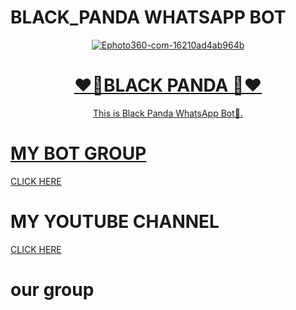 # BLACK_PANDA WHATSAPP BOT
<div align="center">
<a href="https://ibb.co/zhs6W4y"><img src="https://i.ibb.co/ccJYKrG/Ephoto360-com-16210ad4ab964b.jpg" alt="Ephoto360-com-16210ad4ab964b" border="0"></a><br /><a target='_blank' href='https://the-crosswordsolver.com/offbeat-parisian-tourist-sites-6-letters'>
<h1>❤️🐼BLACK PANDA 🐼❤️</h1>
</div>
<p align="center">
      This is Black Panda WhatsApp Bot🐼.
      <br>
     </div> 
<h1>MY BOT GROUP</h1>
<a href="https://chat.whatsapp.com/EiAMgRvran32kP9oChu5tb">CLICK HERE</a>
<h1>MY YOUTUBE CHANNEL</h1>
<a href="https://youtube.com/channel/UCRt-7UDMMcfjunuZwZi481Q">CLICK HERE</a>
  <br>
<h1>our group<h1>
 <i class="https://chat.whatsapp.com/EiAMgRvran32kP9oChu5tb"></i>


